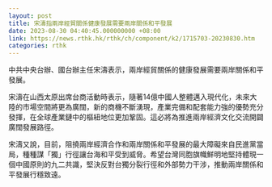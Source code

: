 ```yaml
---
layout: post
title: 宋濤指兩岸經貿關係健康發展需要兩岸關係和平發展
date: 2023-08-30 04:40:45.000000000 +08:00
link: https://news.rthk.hk/rthk/ch/component/k2/1715703-20230830.htm
categories: rthk
---
```


中共中央台辦、國台辦主任宋濤表示，兩岸經貿關係的健康發展需要兩岸關係和平發展。

宋濤在山西太原出席台商活動時表示，隨著14億中國人整體邁入現代化，未來大陸的市場空間將更為廣闊，新的商機不斷湧現，產業完備和配套能力強的優勢充分發揮，在全球產業鏈中的樞紐地位更加鞏固。這必將為推進兩岸經濟文化交流開闢廣闊發展路徑。

宋濤又說，目前，阻撓兩岸經濟合作和兩岸關係和平發展的最大障礙來自民進黨當局，種種謀「獨」行徑讓台海和平受到威脅。希望台灣同胞旗幟鮮明地堅持體現一個中國原則的九二共識，堅決反對台獨分裂行徑和外部勢力干涉，推動兩岸關係和平發展行穩致遠。
